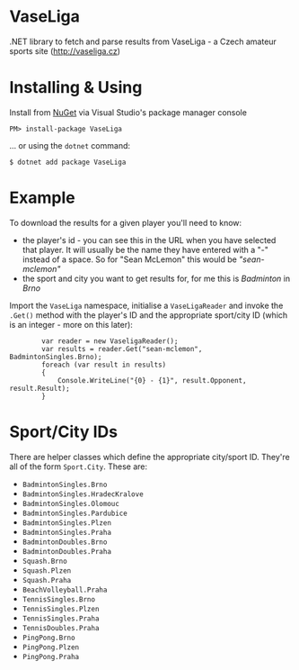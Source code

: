 # VaseLiga
.NET library to fetch and parse results from VaseLiga - a Czech amateur sports site (http://vaseliga.cz)

# Installing & Using

Install from [NuGet](https://www.nuget.org/packages/VaseLiga/) via Visual Studio's package manager console

    PM> install-package VaseLiga

... or using the `dotnet` command:

    $ dotnet add package VaseLiga

# Example

To download the results for a given player you'll need to know:

* the player's id - you can see this in the URL when you have selected that player. It will usually be the name they have entered with a "-" instead of a space. So for "Sean McLemon" this would be *"sean-mclemon"*
* the sport and city you want to get results for, for me this is *Badminton* in *Brno*

Import the `VaseLiga` namespace, initialise a `VaseLigaReader` and invoke the `.Get()` method with the player's ID and the appropriate sport/city ID (which is an integer - more on this later):

            var reader = new VaseligaReader();
            var results = reader.Get("sean-mclemon", BadmintonSingles.Brno);
            foreach (var result in results) 
            {
                Console.WriteLine("{0} - {1}", result.Opponent, result.Result);
            }

# Sport/City IDs

There are helper classes which define the appropriate city/sport ID. They're all of the form `Sport.City`. These are:

* `BadmintonSingles.Brno`
* `BadmintonSingles.HradecKralove`
* `BadmintonSingles.Olomouc`
* `BadmintonSingles.Pardubice`
* `BadmintonSingles.Plzen`
* `BadmintonSingles.Praha`
* `BadmintonDoubles.Brno`
* `BadmintonDoubles.Praha`
* `Squash.Brno`
* `Squash.Plzen`
* `Squash.Praha`
* `BeachVolleyball.Praha`
* `TennisSingles.Brno`
* `TennisSingles.Plzen`
* `TennisSingles.Praha`
* `TennisDoubles.Praha`
* `PingPong.Brno`
* `PingPong.Plzen`
* `PingPong.Praha`